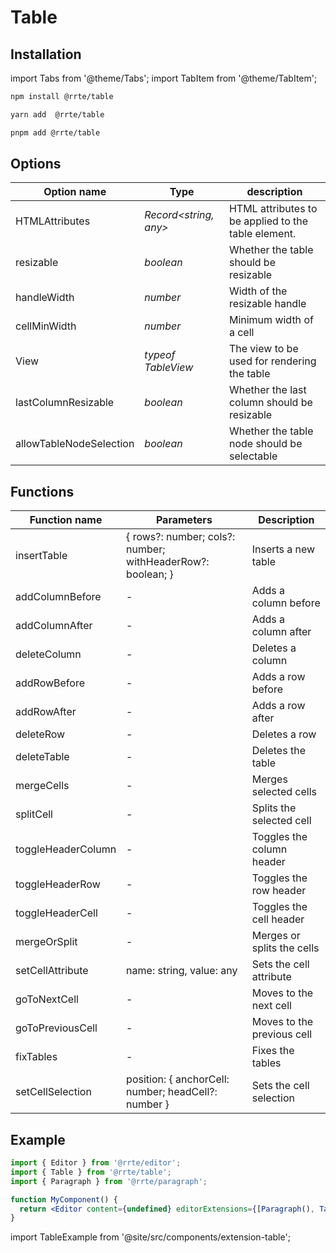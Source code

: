 # Table

## Installation

import Tabs from '@theme/Tabs';
import TabItem from '@theme/TabItem';

<Tabs>
  <TabItem value="npm" label="npm" default>

```bash
npm install @rrte/table
```

  </TabItem>
  <TabItem value="yarn" label="yarn">

```bash
yarn add  @rrte/table
```

  </TabItem>
  <TabItem value="pnpm" label="pnpm">

```bash
pnpm add @rrte/table
```

  </TabItem>
</Tabs>

## Options

| Option name             | Type                    | description                                         |
| ----------------------- | ----------------------- | --------------------------------------------------- |
| HTMLAttributes          | _Record\<string, any\>_ | HTML attributes to be applied to the table element. |
| resizable               | _boolean_               | Whether the table should be resizable               |
| handleWidth             | _number_                | Width of the resizable handle                       |
| cellMinWidth            | _number_                | Minimum width of a cell                             |
| View                    | _typeof TableView_      | The view to be used for rendering the table         |
| lastColumnResizable     | _boolean_               | Whether the last column should be resizable         |
| allowTableNodeSelection | _boolean_               | Whether the table node should be selectable         |

## Functions

| Function name      | Parameters                                                   | Description                |
| ------------------ | ------------------------------------------------------------ | -------------------------- |
| insertTable        | \{ rows?: number; cols?: number; withHeaderRow?: boolean; \} | Inserts a new table        |
| addColumnBefore    | -                                                            | Adds a column before       |
| addColumnAfter     | -                                                            | Adds a column after        |
| deleteColumn       | -                                                            | Deletes a column           |
| addRowBefore       | -                                                            | Adds a row before          |
| addRowAfter        | -                                                            | Adds a row after           |
| deleteRow          | -                                                            | Deletes a row              |
| deleteTable        | -                                                            | Deletes the table          |
| mergeCells         | -                                                            | Merges selected cells      |
| splitCell          | -                                                            | Splits the selected cell   |
| toggleHeaderColumn | -                                                            | Toggles the column header  |
| toggleHeaderRow    | -                                                            | Toggles the row header     |
| toggleHeaderCell   | -                                                            | Toggles the cell header    |
| mergeOrSplit       | -                                                            | Merges or splits the cells |
| setCellAttribute   | name: string, value: any                                     | Sets the cell attribute    |
| goToNextCell       | -                                                            | Moves to the next cell     |
| goToPreviousCell   | -                                                            | Moves to the previous cell |
| fixTables          | -                                                            | Fixes the tables           |
| setCellSelection   | position: \{ anchorCell: number; headCell?: number \}        | Sets the cell selection    |

## Example

```jsx
import { Editor } from '@rrte/editor';
import { Table } from '@rrte/table';
import { Paragraph } from '@rrte/paragraph';

function MyComponent() {
  return <Editor content={undefined} editorExtensions={[Paragraph(), Table()]} />;
}
```

import TableExample from '@site/src/components/extension-table';

<TableExample />

